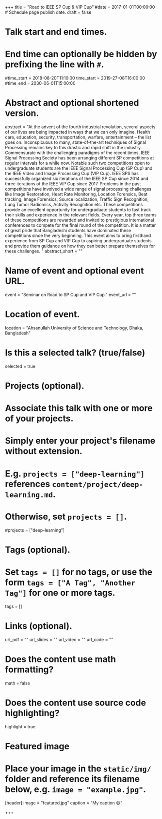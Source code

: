 +++
title = "Road to IEEE SP Cup & VIP Cup"
#date = 2017-01-01T00:00:00  # Schedule page publish date.
draft = false

# Talk start and end times.
#   End time can optionally be hidden by prefixing the line with `#`.
#time_start = 2018-08-20T11:10:00
time_start = 2019-27-08T16:00:00
#time_end = 2030-06-01T15:00:00

# Abstract and optional shortened version.
abstract = "At the advent of the fourth industrial revolution, several aspects of our lives are being impacted in ways that we can only imagine. Health care, education, security, transportation, warfare, entertainment – the list goes on. Inconspicuous to many, state-of-the-art techniques of Signal Processing remains key to this drastic and rapid shift in the industry. Commensurate with the challenging paradigms of the recent times, IEEE Signal Processing Society has been arranging different SP competitions at regular intervals for a while now. Notable such two competitions open to undergraduate students are the IEEE Signal Processing Cup (SP Cup) and the IEEE Video and Image Processing Cup (VIP Cup). IEEE SPS has successfully organized six iterations of the IEEE SP Cup since 2014 and three iterations of the IEEE VIP Cup since 2017. Problems in the past competitions have involved a wide range of signal processing challenges like Image Restoration, Heart Rate Monitoring, Location Forensics, Beat tracking, Image Forensics, Source localization, Traffic Sign Recognition, Lung Tumor Radiomics, Activity Recognition etc. These competitions provide an excellent opportunity for undergraduate students to fast track their skills and experience in the relevant fields. Every year, top three teams of these competitions are rewarded and invited to prestigious international conferences to compete for the final round of the competition. It is a matter of great pride that Bangladeshi students have dominated these competitions since the very beginning. This event aims to bring firsthand experience from SP Cup and VIP Cup to aspiring undergraduate students and provide them guidance on how they can better prepare themselves for these challenges. "
abstract_short = ""

# Name of event and optional event URL.
event = "Seminar on Road to SP Cup and VIP Cup."
event_url = ""

# Location of event.
location = "Ahsanullah University of Science and Technology, Dhaka, Bangladesh"

# Is this a selected talk? (true/false)
selected = true

# Projects (optional).
#   Associate this talk with one or more of your projects.
#   Simply enter your project's filename without extension.
#   E.g. `projects = ["deep-learning"]` references `content/project/deep-learning.md`.
#   Otherwise, set `projects = []`.
#projects = ["deep-learning"]

# Tags (optional).
#   Set `tags = []` for no tags, or use the form `tags = ["A Tag", "Another Tag"]` for one or more tags.
tags = []

# Links (optional).
url_pdf = ""
url_slides = ""
url_video = ""
url_code = ""

# Does the content use math formatting?
math = false

# Does the content use source code highlighting?
highlight = true

# Featured image
# Place your image in the `static/img/` folder and reference its filename below, e.g. `image = "example.jpg"`.
[header]
image = "featured.jpg"
caption = "My caption :smile:"

+++